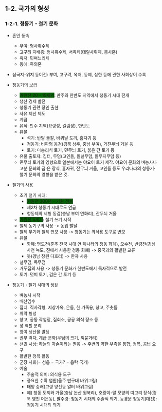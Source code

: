 ## 1-2. 국가의 형성
### 1-2-1. 청동기・철기 문화

- 혼인 풍속
    - 부여: 형사취수제
    - 고구려 지배층: 형사취수제, 서옥제(데릴사위제, 봉사혼)
    - 옥저: 민며느리제
    - 동에: 족외혼

- 삼국지-위지 동이전: 부여, 고구려, 옥저, 동예, 삼한 등에 관한 사회상이 수록

- 청동기의 보급
    - <span style="background-color:darkgreen">기원전 20 - 15세기</span>: 만주와 한반도 지역에서 청동기 시대 전개
    - 생산 경제 발전
    - 청동기 관련 장인 출현
    - 사유 제산 제도
    - 계급
    - 유적: 만주 지역(요령성, 길림성), 한반도
    - 유물
        - 석기: 반달 돌칼, 바퀴날 도끼, 홈자귀 등
        - 청동기: 비파형 동검(경북 상주, 충남 부여), 거친무늬 거울 등
        - 토기: 미송리식 토기, 민무늬 토기, 붉은 간 토기 등
    - 유물 출토지: 집터, 무덤(고인돌, 돌널무덤, 돌무지무덤 등)
    - 민무늬 토기의 영향으로 일본에서는 야요이 토기 제작. 야요이 문화의 벼농사나 고분 문화의 금&middot;은 장식, 홈자귀, 잔무늬 거울, 고인돌 등도 우리나라의 청동기&middot;철기 문화의 영향을 받은 것.

- 철기의 사용
    - 초기 철기 시대: 
        - <span style="background-color:darkgreen">기원전 300년 - 기원 전후</span>
        - 제2차 청동기 시대로도 언급
        - 청동제의 세형 동검(충남 부여 연화리), 잔무늬 거울
    - <span style="background-color:darkgreen">기원전 5세기</span>: 철기 쓰기 시작
    - 철제 농기구의 사용 -> 농업 발달
    - 철제 무기와 철제 연모 사용 -> 청동기는 의식용 도구로 변모
    - 유물
        - 화폐: 명도전(춘추 전국 시대 연&middot;제나라의 청동 화폐), 오수전, 반량전(경남 사천 늑도, 진에서 사용한 청동 화폐) -> 중국과의 활발한 교류
        - 붓(경남 창원 다호리) -> 한자 사용
    - 널무덤, 독무덤
    - 거푸집의 사용 -> 청동기 문화가 한반도에서 독자적으로 발전
    - 토기: 덧띠 토기, 검은 간 토기 등

- 청동기・철기 시대의 생활
    - 벼농사 시작
    - 배산임수
    - 집터: 직사각형, 지상가옥, 온돌, 한 가족용, 창고, 주춧돌
    - 취락 형성
    - 창고, 공동 작업장, 집회소, 공공 의식 장소 등 
    - 성 역할 분리
    - 잉여 생산물 발생
    - 빈부 격차, 계급 분화(무덤의 크기, 껴묻거리)
    - 선민 사상: 하늘의 자손이라는 믿음 -> 주변의 약한 부족을 통합, 정복, 공납 요구
    - 활발한 정복 활동
    - 군장 사회(= 성읍 = 국가? = 읍락 국가)
    - 예술
        - 주술적 의미: 의식용 도구
        - 풍요한 수확 염원(울주 반구대 바위그림)
        - 태양 숭배(고령 양전동 알터 바위그림)
        - 예) 청동 도끼와 거울(충남 논산 원북리), 호랑이-말 모양의 띠고리 장식(경북 영천 어은동), 팔주령: 청동기 시대의 주술적 의기, 농경문 청동기(대전): 청동기 시대의 의기
        